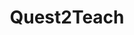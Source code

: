---
layout: leaf-node
title: "Quest2Teach"
title-url: "https://gamesandimpact.org/quest2teach/"
author: [ "" ]
groups: [ "technologies" ]
categories: [ "game-based-learning" ]
topics: [ "ongoing-projects" ]
summary: >
  Quest2Teach is a series of game-infused curricula and social- professional network designed specifically for teacher education to help bridge between educational theory and its application into the field (handout). Pre-service teachers (university students) and in- service teachers evolve their professional identity in a variety of narrative-based 3D role-playing scenarios, each with a particular theoretical focus, and embedded within a larger experience-based curricula and professional network.
cite: >
  
pub-date: 
added_date: 2017-04-30
resource-type: external-page
---